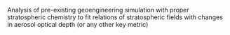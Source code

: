 Analysis of pre-existing geoengineering simulation with proper stratospheric chemistry to fit relations of stratospheric fields with changes in aerosol optical depth (or any other key metric)
